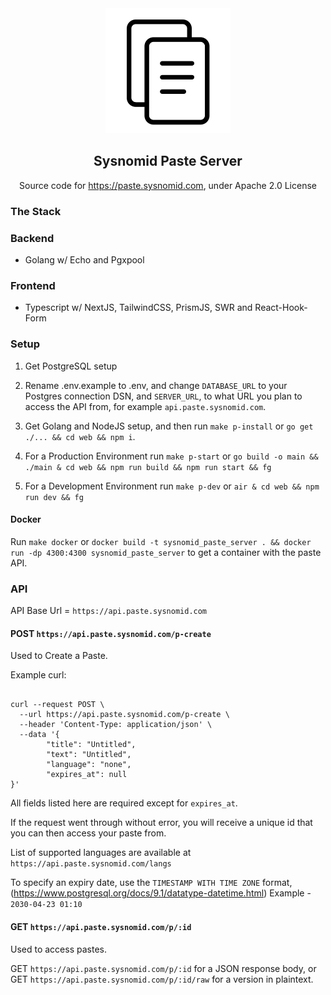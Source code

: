 <div align="center">
  <img src="https://raw.githubusercontent.com/Sysnomid/paste/master/web/public/paste.png" width="200" height="200" />

## Sysnomid Paste Server

Source code for https://paste.sysnomid.com, under Apache 2.0 License

</div>

### The Stack

### Backend

- Golang w/ Echo and Pgxpool

### Frontend

- Typescript w/ NextJS, TailwindCSS, PrismJS, SWR and React-Hook-Form

### Setup

1. Get PostgreSQL setup

2. Rename .env.example to .env, and change `DATABASE_URL` to your Postgres connection DSN, and `SERVER_URL`, to what URL you plan to access the API from, for example `api.paste.sysnomid.com`.

3. Get Golang and NodeJS setup, and then run `make p-install` or `go get ./... && cd web && npm i`.

4. For a Production Environment run `make p-start` or `go build -o main && ./main & cd web && npm run build && npm run start && fg`

5. For a Development Environment run `make p-dev` or `air & cd web && npm run dev && fg`

#### Docker

Run `make docker` or `docker build -t sysnomid_paste_server . && docker run -dp 4300:4300 sysnomid_paste_server` to get a container with the paste API.

### API

API Base Url = `https://api.paste.sysnomid.com`

#### POST `https://api.paste.sysnomid.com/p-create`

Used to Create a Paste.

Example curl:

```

curl --request POST \
  --url https://api.paste.sysnomid.com/p-create \
  --header 'Content-Type: application/json' \
  --data '{
        "title": "Untitled",
        "text": "Untitled",
        "language": "none",
        "expires_at": null
}'

```

All fields listed here are required except for `expires_at`.

If the request went through without error, you will receive a unique id that you can then access your paste from.

List of supported languages are available at `https://api.paste.sysnomid.com/langs`

To specify an expiry date, use the `TIMESTAMP WITH TIME ZONE` format, (https://www.postgresql.org/docs/9.1/datatype-datetime.html)
Example - `2030-04-23 01:10`

#### GET `https://api.paste.sysnomid.com/p/:id`

Used to access pastes.

GET `https://api.paste.sysnomid.com/p/:id` for a JSON response body, or GET `https://api.paste.sysnomid.com/p/:id/raw` for a version in plaintext.
